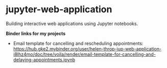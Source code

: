 # jupyter-web-application
Building interactive web applications using Jupyter notebooks.

**Binder links for my projects**
- Email template for cancelling and rescheduling appointments: https://hub.gke2.mybinder.org/user/helen-throp-jup-web-application-i8lhz4mo/doc/tree/voila/render/email-template-for-cancelling-and-delaying-appointments.ipynb
